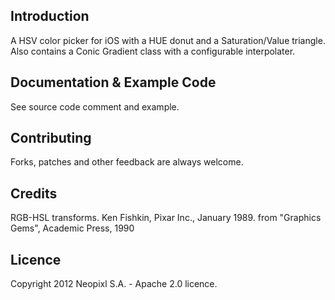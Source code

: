 Introduction
-------------------------

A HSV color picker for iOS with a HUE donut and a Saturation/Value triangle. 
Also contains a Conic Gradient class with a configurable interpolater. 

Documentation & Example Code
-------------------------

See source code comment and example.  

Contributing
-------------------------

Forks, patches and other feedback are always welcome.

Credits
-------------------------

RGB-HSL transforms. Ken Fishkin, Pixar Inc., January 1989. from "Graphics Gems", Academic Press, 1990

Licence
-------------------------

Copyright 2012 Neopixl S.A. -  Apache 2.0 licence. 



  